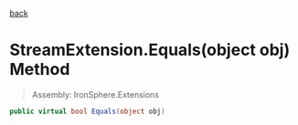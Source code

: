 ﻿

[back](/IronSphere.Extensions/types/StreamExtension)

# StreamExtension.Equals(object obj) Method

> Assembly: IronSphere.Extensions

```csharp
public virtual bool Equals(object obj)
```



 